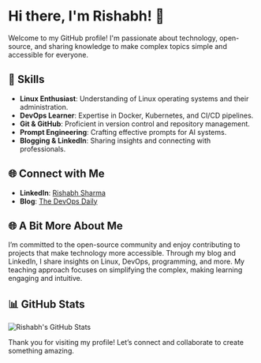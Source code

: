 
# Hi there, I'm Rishabh! 👋

Welcome to my GitHub profile! I'm passionate about technology, open-source, and sharing knowledge to make complex topics simple and accessible for everyone.

## 🔧 Skills
- **Linux Enthusiast**: Understanding of Linux operating systems and their administration.
- **DevOps Learner**: Expertise in Docker, Kubernetes, and CI/CD pipelines.
- **Git & GitHub**: Proficient in version control and repository management.
- **Prompt Engineering**: Crafting effective prompts for AI systems.
- **Blogging & LinkedIn**: Sharing insights and connecting with professionals.

## 🌐 Connect with Me
- **LinkedIn**: [Rishabh Sharma](https://www.linkedin.com/in/geeky-rishu/)
- **Blog**: [The DevOps Daily](https://www.linkedin.com/newsletters/7252631111254581248/)

## 🌐 A Bit More About Me
I’m committed to the open-source community and enjoy contributing to projects that make technology more accessible. Through my blog and LinkedIn, I share insights on Linux, DevOps, programming, and more. My teaching approach focuses on simplifying the complex, making learning engaging and intuitive.

## 📊 GitHub Stats
![Rishabh's GitHub Stats](https://github-readme-stats.vercel.app/api?username=geeky-rishu&show_icons=true&theme=radical)

Thank you for visiting my profile! Let’s connect and collaborate to create something amazing.


<!--
**geeky-rishu/geeky-rishu** is a ✨ _special_ ✨ repository because its `README.md` (this file) appears on your GitHub profile.

Here are some ideas to get you started:

- 🔭 I’m currently working on ...
- 🌱 I’m currently learning ...
- 👯 I’m looking to collaborate on ...
- 🤔 I’m looking for help with ...
- 💬 Ask me about ...
- 📫 How to reach me: ...
- 😄 Pronouns: ...
- ⚡ Fun fact: ...
-->
